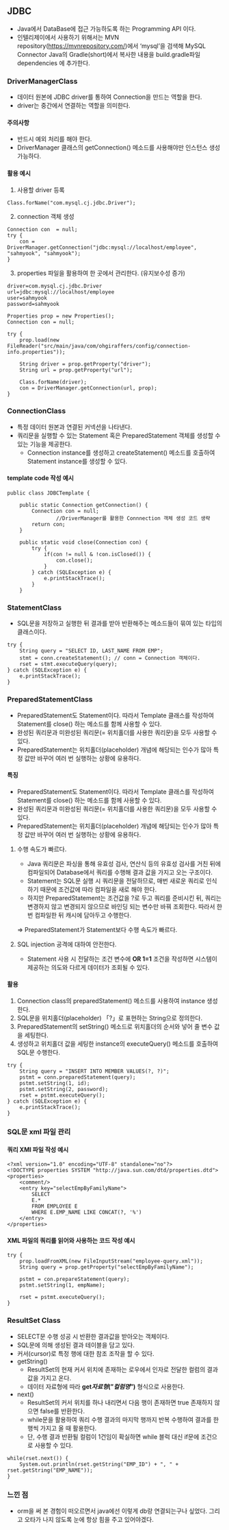 ## JDBC
- Java에서 DataBase에 접근 가능하도록 하는 Programming API 이다.
- 인텔리제이에서 사용하기 위해서는 MVN repository(https://mvnrepository.com/)에서 ‘mysql’을 검색해 MySQL Connector Java의 Gradle(short)에서 복사한 내용을 build.gradle파일 dependencies 에 추가한다.

### DriverManagerClass
- 데이터 원본에 JDBC driver를 통하여 Connection을 만드는 역할을 한다.
- driver는 중간에서 연결하는 역할을 의미한다.

#### 주의사항
- 반드시 예외 처리를 해야 한다.
- DriverManager 클래스의 getConnection() 메소드를 사용해야만 인스턴스 생성 가능하다.

#### 활용 예시
1. 사용할 driver 등록
```angular2html
Class.forName("com.mysql.cj.jdbc.Driver");
```
2. connection 객체 생성
```angular2html
Connection con  = null;
try { 
	con = DriverManager.getConnection("jdbc:mysql://localhost/employee", "sahmyook", "sahmyook");
}
```
3. properties 파일을 활용하여 한 곳에서 관리한다. (유지보수성 증가)
```angular2html
driver=com.mysql.cj.jdbc.Driver
url=jdbc:mysql://localhost/employee
user=sahmyook
password=sahmyook
```

```angular2html
Properties prop = new Properties();
Connection con = null;

try {
    prop.load(new FileReader("src/main/java/com/ohgiraffers/config/connection-info.properties"));

    String driver = prop.getProperty("driver");
    String url = prop.getProperty("url");

    Class.forName(driver);
    con = DriverManager.getConnection(url, prop);
}
```

### ConnectionClass
- 특정 데이터 원본과 연결된 커넥션을 나타낸다.
- 쿼리문을 실행할 수 있는 Statement 혹은 PreparedStatement 객체를 생성할 수 있는 기능을 제공한다.
    - Connection instance를 생성하고 createStatement() 메소드를 호출하여 Statement instance를 생성할 수 있다.

#### template code 작성 예시
```angular2html
public class JDBCTemplate {

    public static Connection getConnection() {
        Connection con = null;
				//DriverManager를 활용한 Connnection 객체 생성 코드 생략
        return con;
    }

	public static void close(Connection con) {
        try {
            if(con != null & !con.isClosed()) {
                con.close();
            }
        } catch (SQLException e) {
            e.printStackTrace();
        }
    }
```
### StatementClass
- SQL문을 저장하고 실행한 뒤 결과를 받아 반환해주는 메소드들이 묶여 있는 타입의 클래스이다.
```angular2html
try {
	String query = "SELECT ID, LAST_NAME FROM EMP";
	stmt = conn.createStatement(); // conn = Connection 객체이다.
	rset = stmt.executeQuery(query);
} catch (SQLException e) {
	e.printStackTrace();
}
```

### PreparedStatementClass
- PreparedStatement도 Statement이다. 따라서 Template 클래스를 작성하여 Statement를 close() 하는 메소드를 함께 사용할 수 있다.
- 완성된 쿼리문과 미완성된 쿼리문(= 위치홀더를 사용한 쿼리문)을 모두 사용할 수 있다.
- PreparedStatement는 위치홀더(placeholder) 개념에 해당되는 인수가 많아 특정 값만 바꾸어 여러 번 실행하는 상황에 유용하다.

#### 특징
- PreparedStatement도 Statement이다. 따라서 Template 클래스를 작성하여 Statement를 close() 하는 메소드를 함께 사용할 수 있다.
- 완성된 쿼리문과 미완성된 쿼리문(= 위치홀더를 사용한 쿼리문)을 모두 사용할 수 있다.
- PreparedStatement는 위치홀더(placeholder) 개념에 해당되는 인수가 많아 특정 값만 바꾸어 여러 번 실행하는 상황에 유용하다.

1. 수행 속도가 빠르다.
    - Java 쿼리문은 파싱을 통해 유효성 검사, 연산식 등의 유효성 검사를 거친 뒤에 컴파일되어 Database에서 쿼리를 수행해 결과 값을 가지고 오는 구조이다.
    - Statement는  SQL문 실행 시 쿼리문을 전달하므로, 매번 새로운 쿼리로 인식하기 때문에 조건값에 따라 컴파일을 새로 해야 한다.
    - 하지만 PreparedStatement는 조건값을 ?로 두고 쿼리를 준비시킨 뒤, 쿼리는 변경하지 않고 변경되지 않으므로 바인딩 되는 변수만 바꿔 조회한다. 따라서 한번 컴파일한 뒤 캐시에 담아두고 수행한다.

   ⇒ PreparedStatement가 Statement보다 수행 속도가 빠르다.

2. SQL injection 공격에 대하여 안전한다.
    - Statement 사용 시 전달하는 조건 변수에 **OR 1=1** 조건을 작성하면 시스템이 제공하는 의도와 다르게 데이터가 조회될 수 있다.

#### 활용
1. Connection class의 preparedStatement() 메소드를 사용하여 instance 생성한다.
2. SQL문을 위치홀더(placeholder) 「?」로 표현하는 String으로 정의한다.
3. PreparedStatement의 setString() 메소드로 위치홀더의 순서와 넣어 줄 변수 값을 세팅한다.
4. 생성하고 위치홀더 값을 세팅한 instance의  executeQuery() 메소드를 호출하여 SQL문 수행한다.
```angular2html
try {
	String query = "INSERT INTO MEMBER VALUES(?, ?)";
	pstmt = conn.preparedStatement(query);
	pstmt.setString(1, id);
	pstmt.setString(2, password);
	rset = pstmt.executeQuery();
} catch (SQLException e) {
	e.printStackTrace();
}
```

### SQL문 xml 파일 관리
#### 쿼리 XMl 파일 작성 예시
```angular2html
<?xml version="1.0" encoding="UTF-8" standalone="no"?>
<!DOCTYPE properties SYSTEM "http://java.sun.com/dtd/properties.dtd">
<properties>
    <comment/>
    <entry key="selectEmpByFamilyName">
        SELECT
        E.*
        FROM EMPLOYEE E
        WHERE E.EMP_NAME LIKE CONCAT(?, '%')
    </entry>
</properties>
```

#### XML 파일의 쿼리를 읽어와 사용하는 코드 작성 예시
```angular2html
try {
    prop.loadFromXML(new FileInputStream("employee-query.xml"));
    String query = prop.getProperty("selectEmpByFamilyName");

    pstmt = con.prepareStatement(query);
    pstmt.setString(1, empName);

    rset = pstmt.executeQuery();
} 
```

### ResultSet Class
- SELECT문 수행 성공 시 반환한 결과값을 받아오는 객체이다.
- SQL문에 의해 생성된 결과 테이블을 담고 있다.
- 커서(cursor)로 특정 행에 대한 참조 조작을 할 수 있다.
- getString()
    - ResultSet의 현재 커서 위치에 존재하는 로우에서 인자로 전달한 컬럼의 결과 값을 가지고 온다.
    - 데이터 자료형에 따라 **get*자료형*(”*컬럼명*”)** 형식으로 사용한다.
- next()
    - ResultSet의 커서 위치를 하나 내리면서 다음 행이 존재하면 true 존재하지 않으면 false를 반환한다.
    - while문을 활용하여 쿼리 수행 결과의 마지막 행까지 반복 수행하여 결과를 한 행씩 가지고 올 때 활용한다.
    - 단, 수행 결과 반환될 컬럼이 1건임이 확실하면 while 블럭 대신 if문에 조건으로 사용할 수 있다.
```
while(rset.next()) {
    System.out.println(rset.getString("EMP_ID") + ", " + rset.getString("EMP_NAME"));
}
```

### 느낀 점
- orm을 써 본 경험이 떠오르면서 java에선 이렇게 db랑 연결되는구나 싶었다. 그리고 오타가 나지 않도록 눈에 항상 힘을 주고 있어야겠다.